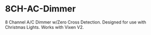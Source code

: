 # 8CH-AC-Dimmer
8 Channel A/C Dimmer w/Zero Cross Detection. Designed for use with Christmas Lights. Works with Vixen V2.
